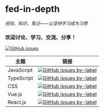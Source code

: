 # fed-in-depth

*经验、知识、笔记——让坚持学习成为习惯*

### 欢迎讨论、学习、交流、分享！

[![GitHub issues](https://img.shields.io/github/issues/tt-up/fed-in-depth?style=for-the-badge)](https://github.com/tt-up/fed-in-depth/issues)

|主题|链接|
|-|-|
|JavaScript|[![GitHub issues by-label](https://img.shields.io/github/issues/tt-up/fed-in-depth/javascript)](https://github.com/tt-up/fed-in-depth/issues?q=is%3Aopen+is%3Aissue+label%3Ajavascript)|
|TypeScript|[![GitHub issues by-label](https://img.shields.io/github/issues/tt-up/fed-in-depth/typescript)](https://github.com/tt-up/fed-in-depth/issues?q=is%3Aopen+is%3Aissue+label%3Atypescript)|
|CSS|[![GitHub issues by-label](https://img.shields.io/github/issues/tt-up/fed-in-depth/css)](https://github.com/tt-up/fed-in-depth/issues?q=is%3Aopen+is%3Aissue+label%3Acss)|
|Vue.js|[![GitHub issues by-label](https://img.shields.io/github/issues/tt-up/fed-in-depth/vue)](https://github.com/tt-up/fed-in-depth/issues?q=is%3Aopen+is%3Aissue+label%3Avue)|
|React.js|[![GitHub issues by-label](https://img.shields.io/github/issues/tt-up/fed-in-depth/react)](https://github.com/tt-up/fed-in-depth/issues?q=is%3Aopen+is%3Aissue+label%3Areact)|
